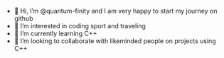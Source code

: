 - 👋 Hi, I’m @quantum-finity and I am very happy to start my journey on github
- 👀 I’m interested in coding sport and traveling
- 🌱 I’m currently learning C++
- 💞️ I’m looking to collaborate with likeminded people on projects using C++

<!---
quantum-finity/quantum-finity is a ✨ special ✨ repository because its `README.md` (this file) appears on your GitHub profile.
You can click the Preview link to take a look at your changes.
--->
